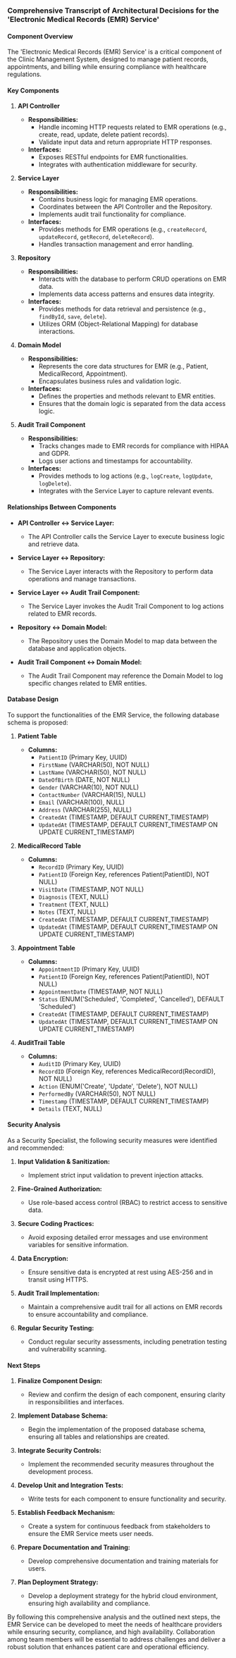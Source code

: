 ### Comprehensive Transcript of Architectural Decisions for the 'Electronic Medical Records (EMR) Service'

#### Component Overview
The 'Electronic Medical Records (EMR) Service' is a critical component of the Clinic Management System, designed to manage patient records, appointments, and billing while ensuring compliance with healthcare regulations.

#### Key Components
1. **API Controller**
   - **Responsibilities:** 
     - Handle incoming HTTP requests related to EMR operations (e.g., create, read, update, delete patient records).
     - Validate input data and return appropriate HTTP responses.
   - **Interfaces:**
     - Exposes RESTful endpoints for EMR functionalities.
     - Integrates with authentication middleware for security.

2. **Service Layer**
   - **Responsibilities:**
     - Contains business logic for managing EMR operations.
     - Coordinates between the API Controller and the Repository.
     - Implements audit trail functionality for compliance.
   - **Interfaces:**
     - Provides methods for EMR operations (e.g., `createRecord`, `updateRecord`, `getRecord`, `deleteRecord`).
     - Handles transaction management and error handling.

3. **Repository**
   - **Responsibilities:**
     - Interacts with the database to perform CRUD operations on EMR data.
     - Implements data access patterns and ensures data integrity.
   - **Interfaces:**
     - Provides methods for data retrieval and persistence (e.g., `findById`, `save`, `delete`).
     - Utilizes ORM (Object-Relational Mapping) for database interactions.

4. **Domain Model**
   - **Responsibilities:**
     - Represents the core data structures for EMR (e.g., Patient, MedicalRecord, Appointment).
     - Encapsulates business rules and validation logic.
   - **Interfaces:**
     - Defines the properties and methods relevant to EMR entities.
     - Ensures that the domain logic is separated from the data access logic.

5. **Audit Trail Component**
   - **Responsibilities:**
     - Tracks changes made to EMR records for compliance with HIPAA and GDPR.
     - Logs user actions and timestamps for accountability.
   - **Interfaces:**
     - Provides methods to log actions (e.g., `logCreate`, `logUpdate`, `logDelete`).
     - Integrates with the Service Layer to capture relevant events.

#### Relationships Between Components
- **API Controller ↔ Service Layer:**
  - The API Controller calls the Service Layer to execute business logic and retrieve data.
  
- **Service Layer ↔ Repository:**
  - The Service Layer interacts with the Repository to perform data operations and manage transactions.

- **Service Layer ↔ Audit Trail Component:**
  - The Service Layer invokes the Audit Trail Component to log actions related to EMR records.

- **Repository ↔ Domain Model:**
  - The Repository uses the Domain Model to map data between the database and application objects.

- **Audit Trail Component ↔ Domain Model:**
  - The Audit Trail Component may reference the Domain Model to log specific changes related to EMR entities.

#### Database Design
To support the functionalities of the EMR Service, the following database schema is proposed:

1. **Patient Table**
   - **Columns:**
     - `PatientID` (Primary Key, UUID)
     - `FirstName` (VARCHAR(50), NOT NULL)
     - `LastName` (VARCHAR(50), NOT NULL)
     - `DateOfBirth` (DATE, NOT NULL)
     - `Gender` (VARCHAR(10), NOT NULL)
     - `ContactNumber` (VARCHAR(15), NULL)
     - `Email` (VARCHAR(100), NULL)
     - `Address` (VARCHAR(255), NULL)
     - `CreatedAt` (TIMESTAMP, DEFAULT CURRENT_TIMESTAMP)
     - `UpdatedAt` (TIMESTAMP, DEFAULT CURRENT_TIMESTAMP ON UPDATE CURRENT_TIMESTAMP)

2. **MedicalRecord Table**
   - **Columns:**
     - `RecordID` (Primary Key, UUID)
     - `PatientID` (Foreign Key, references Patient(PatientID), NOT NULL)
     - `VisitDate` (TIMESTAMP, NOT NULL)
     - `Diagnosis` (TEXT, NULL)
     - `Treatment` (TEXT, NULL)
     - `Notes` (TEXT, NULL)
     - `CreatedAt` (TIMESTAMP, DEFAULT CURRENT_TIMESTAMP)
     - `UpdatedAt` (TIMESTAMP, DEFAULT CURRENT_TIMESTAMP ON UPDATE CURRENT_TIMESTAMP)

3. **Appointment Table**
   - **Columns:**
     - `AppointmentID` (Primary Key, UUID)
     - `PatientID` (Foreign Key, references Patient(PatientID), NOT NULL)
     - `AppointmentDate` (TIMESTAMP, NOT NULL)
     - `Status` (ENUM('Scheduled', 'Completed', 'Cancelled'), DEFAULT 'Scheduled')
     - `CreatedAt` (TIMESTAMP, DEFAULT CURRENT_TIMESTAMP)
     - `UpdatedAt` (TIMESTAMP, DEFAULT CURRENT_TIMESTAMP ON UPDATE CURRENT_TIMESTAMP)

4. **AuditTrail Table**
   - **Columns:**
     - `AuditID` (Primary Key, UUID)
     - `RecordID` (Foreign Key, references MedicalRecord(RecordID), NOT NULL)
     - `Action` (ENUM('Create', 'Update', 'Delete'), NOT NULL)
     - `PerformedBy` (VARCHAR(50), NOT NULL)
     - `Timestamp` (TIMESTAMP, DEFAULT CURRENT_TIMESTAMP)
     - `Details` (TEXT, NULL)

#### Security Analysis
As a Security Specialist, the following security measures were identified and recommended:

1. **Input Validation & Sanitization:**
   - Implement strict input validation to prevent injection attacks.

2. **Fine-Grained Authorization:**
   - Use role-based access control (RBAC) to restrict access to sensitive data.

3. **Secure Coding Practices:**
   - Avoid exposing detailed error messages and use environment variables for sensitive information.

4. **Data Encryption:**
   - Ensure sensitive data is encrypted at rest using AES-256 and in transit using HTTPS.

5. **Audit Trail Implementation:**
   - Maintain a comprehensive audit trail for all actions on EMR records to ensure accountability and compliance.

6. **Regular Security Testing:**
   - Conduct regular security assessments, including penetration testing and vulnerability scanning.

#### Next Steps
1. **Finalize Component Design:**
   - Review and confirm the design of each component, ensuring clarity in responsibilities and interfaces.

2. **Implement Database Schema:**
   - Begin the implementation of the proposed database schema, ensuring all tables and relationships are created.

3. **Integrate Security Controls:**
   - Implement the recommended security measures throughout the development process.

4. **Develop Unit and Integration Tests:**
   - Write tests for each component to ensure functionality and security.

5. **Establish Feedback Mechanism:**
   - Create a system for continuous feedback from stakeholders to ensure the EMR Service meets user needs.

6. **Prepare Documentation and Training:**
   - Develop comprehensive documentation and training materials for users.

7. **Plan Deployment Strategy:**
   - Develop a deployment strategy for the hybrid cloud environment, ensuring high availability and compliance.

By following this comprehensive analysis and the outlined next steps, the EMR Service can be developed to meet the needs of healthcare providers while ensuring security, compliance, and high availability. Collaboration among team members will be essential to address challenges and deliver a robust solution that enhances patient care and operational efficiency.